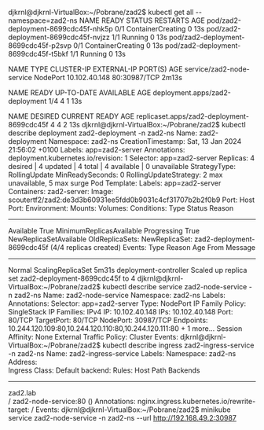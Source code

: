 djkrnl@djkrnl-VirtualBox:~/Pobrane/zad2$ kubectl get all --namespace=zad2-ns
NAME                                   READY   STATUS              RESTARTS   AGE
pod/zad2-deployment-8699cdc45f-nhk5p   0/1     ContainerCreating   0          13s
pod/zad2-deployment-8699cdc45f-nvjzz   1/1     Running             0          13s
pod/zad2-deployment-8699cdc45f-p2svp   0/1     ContainerCreating   0          13s
pod/zad2-deployment-8699cdc45f-t5bkf   1/1     Running             0          13s

NAME                        TYPE       CLUSTER-IP      EXTERNAL-IP   PORT(S)        AGE
service/zad2-node-service   NodePort   10.102.40.148   <none>        80:30987/TCP   2m13s

NAME                              READY   UP-TO-DATE   AVAILABLE   AGE
deployment.apps/zad2-deployment   1/4     4            1           13s

NAME                                         DESIRED   CURRENT   READY   AGE
replicaset.apps/zad2-deployment-8699cdc45f   4         4         2       13s
djkrnl@djkrnl-VirtualBox:~/Pobrane/zad2$ kubectl describe deployment zad2-deployment -n zad2-ns
Name:                   zad2-deployment
Namespace:              zad2-ns
CreationTimestamp:      Sat, 13 Jan 2024 21:56:02 +0100
Labels:                 app=zad2-server
Annotations:            deployment.kubernetes.io/revision: 1
Selector:               app=zad2-server
Replicas:               4 desired | 4 updated | 4 total | 4 available | 0 unavailable
StrategyType:           RollingUpdate
MinReadySeconds:        0
RollingUpdateStrategy:  2 max unavailable, 5 max surge
Pod Template:
  Labels:  app=zad2-server
  Containers:
   zad2-server:
    Image:        scoutertf2/zad2:de3d3b60931ee5fdd0b9031c4cf31707b2b2f0b9
    Port:         <none>
    Host Port:    <none>
    Environment:  <none>
    Mounts:       <none>
  Volumes:        <none>
Conditions:
  Type           Status  Reason
  ----           ------  ------
  Available      True    MinimumReplicasAvailable
  Progressing    True    NewReplicaSetAvailable
OldReplicaSets:  <none>
NewReplicaSet:   zad2-deployment-8699cdc45f (4/4 replicas created)
Events:
  Type    Reason             Age    From                   Message
  ----    ------             ----   ----                   -------
  Normal  ScalingReplicaSet  5m31s  deployment-controller  Scaled up replica set zad2-deployment-8699cdc45f to 4
djkrnl@djkrnl-VirtualBox:~/Pobrane/zad2$ kubectl describe service zad2-node-service -n zad2-ns
Name:                     zad2-node-service
Namespace:                zad2-ns
Labels:                   <none>
Annotations:              <none>
Selector:                 app=zad2-server
Type:                     NodePort
IP Family Policy:         SingleStack
IP Families:              IPv4
IP:                       10.102.40.148
IPs:                      10.102.40.148
Port:                     <unset>  80/TCP
TargetPort:               80/TCP
NodePort:                 <unset>  30987/TCP
Endpoints:                10.244.120.109:80,10.244.120.110:80,10.244.120.111:80 + 1 more...
Session Affinity:         None
External Traffic Policy:  Cluster
Events:                   <none>
djkrnl@djkrnl-VirtualBox:~/Pobrane/zad2$ kubectl describe ingress zad2-ingress-service -n zad2-ns
Name:             zad2-ingress-service
Labels:           <none>
Namespace:        zad2-ns
Address:          
Ingress Class:    <none>
Default backend:  <default>
Rules:
  Host        Path  Backends
  ----        ----  --------
  zad2.lab    
              /   zad2-node-service:80 (<none>)
Annotations:  nginx.ingress.kubernetes.io/rewrite-target: /
Events:       <none>
djkrnl@djkrnl-VirtualBox:~/Pobrane/zad2$ minikube service zad2-node-service -n zad2-ns --url
http://192.168.49.2:30987
